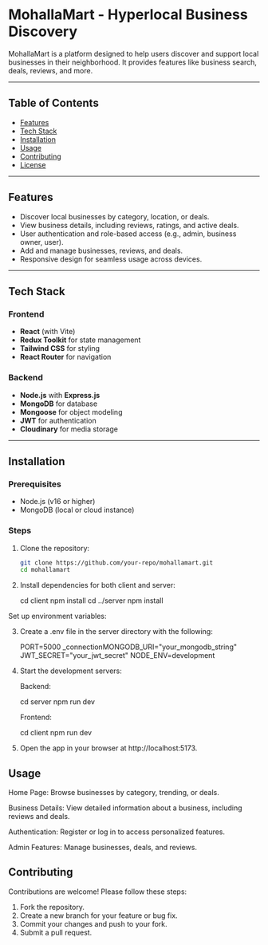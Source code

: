 # MohallaMart - Hyperlocal Business Discovery

MohallaMart is a platform designed to help users discover and support local businesses in their neighborhood. It provides features like business search, deals, reviews, and more.

---

## Table of Contents

- [Features](#features)
- [Tech Stack](#tech-stack)
- [Installation](#installation)
- [Usage](#usage)
- [Contributing](#contributing)
- [License](#license)

---

## Features

- Discover local businesses by category, location, or deals.
- View business details, including reviews, ratings, and active deals.
- User authentication and role-based access (e.g., admin, business owner, user).
- Add and manage businesses, reviews, and deals.
- Responsive design for seamless usage across devices.

---

## Tech Stack

### Frontend
- **React** (with Vite)
- **Redux Toolkit** for state management
- **Tailwind CSS** for styling
- **React Router** for navigation

### Backend
- **Node.js** with **Express.js**
- **MongoDB** for database
- **Mongoose** for object modeling
- **JWT** for authentication
- **Cloudinary** for media storage

---

## Installation

### Prerequisites
- Node.js (v16 or higher)
- MongoDB (local or cloud instance)

### Steps
1. Clone the repository:
   ```bash
   git clone https://github.com/your-repo/mohallamart.git
   cd mohallamart

2. Install dependencies for both    client and server:

    cd client
    npm install
    cd ../server
    npm install

Set up environment variables:

3. Create a .env file in the server directory with the following:

    PORT=5000
    _connectionMONGODB_URI="your_mongodb_string"
    JWT_SECRET="your_jwt_secret"
    NODE_ENV=development

4. Start the development servers:

    Backend:

    cd server
    npm run dev

    Frontend:

    cd client
    npm run dev

5. Open the app in your browser at http://localhost:5173.

## Usage

Home Page: Browse businesses by category, trending, or deals.

Business Details: View detailed information about a business, including reviews and deals.

Authentication: Register or log in to access personalized features.

Admin Features: Manage businesses, deals, and reviews.

## Contributing

Contributions are welcome! Please follow these steps:

1. Fork the repository.
2. Create a new branch for your feature or bug fix.
3. Commit your changes and push to your fork.
4. Submit a pull request.

